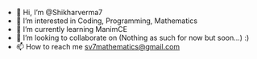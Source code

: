 - 👋 Hi, I’m @Shikharverma7
- 👀 I’m interested in Coding, Programming, Mathematics
- 🌱 I’m currently learning ManimCE
- 💞️ I’m looking to collaborate on (Nothing as such for now but soon...) :)
- 📫 How to reach me sv7mathematics@gmail.com

<!---
Shikharverma7/Shikharverma7 is a ✨ special ✨ repository because its `README.md` (this file) appears on your GitHub profile.
You can click the Preview link to take a look at your changes.
--->
